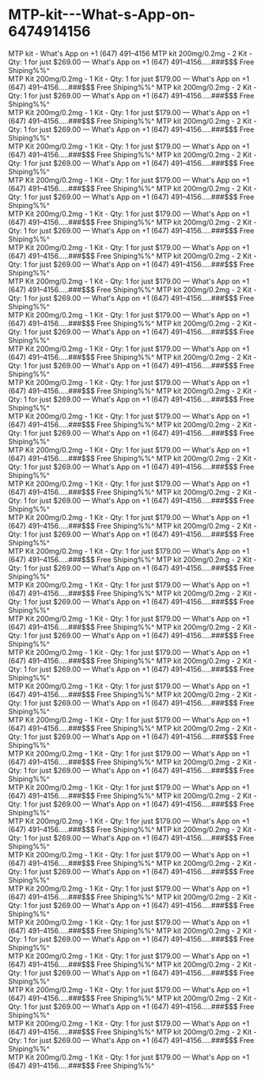 # MTP-kit---What-s-App-on-6474914156
MTP kit - What's App on +1 (647) 491–4156
MTP kit 200mg/0.2mg - 2 Kit - Qty: 1 for just $269.00 — What's App on +1 (647) 491–4156.....###$$$ Free Shiping%$%#$%^ 	
MTP Kit	200mg/0.2mg - 1 Kit - Qty: 1 for just $179.00 — What's App on +1 (647) 491–4156.....###$$$ Free Shiping%$%#$%^
MTP kit 200mg/0.2mg - 2 Kit - Qty: 1 for just $269.00 — What's App on +1 (647) 491–4156.....###$$$ Free Shiping%$%#$%^ 	
MTP Kit	200mg/0.2mg - 1 Kit - Qty: 1 for just $179.00 — What's App on +1 (647) 491–4156.....###$$$ Free Shiping%$%#$%^
MTP kit 200mg/0.2mg - 2 Kit - Qty: 1 for just $269.00 — What's App on +1 (647) 491–4156.....###$$$ Free Shiping%$%#$%^ 	
MTP Kit	200mg/0.2mg - 1 Kit - Qty: 1 for just $179.00 — What's App on +1 (647) 491–4156.....###$$$ Free Shiping%$%#$%^
MTP kit 200mg/0.2mg - 2 Kit - Qty: 1 for just $269.00 — What's App on +1 (647) 491–4156.....###$$$ Free Shiping%$%#$%^ 	
MTP Kit	200mg/0.2mg - 1 Kit - Qty: 1 for just $179.00 — What's App on +1 (647) 491–4156.....###$$$ Free Shiping%$%#$%^
MTP kit 200mg/0.2mg - 2 Kit - Qty: 1 for just $269.00 — What's App on +1 (647) 491–4156.....###$$$ Free Shiping%$%#$%^ 	
MTP Kit	200mg/0.2mg - 1 Kit - Qty: 1 for just $179.00 — What's App on +1 (647) 491–4156.....###$$$ Free Shiping%$%#$%^
MTP kit 200mg/0.2mg - 2 Kit - Qty: 1 for just $269.00 — What's App on +1 (647) 491–4156.....###$$$ Free Shiping%$%#$%^ 	
MTP Kit	200mg/0.2mg - 1 Kit - Qty: 1 for just $179.00 — What's App on +1 (647) 491–4156.....###$$$ Free Shiping%$%#$%^
MTP kit 200mg/0.2mg - 2 Kit - Qty: 1 for just $269.00 — What's App on +1 (647) 491–4156.....###$$$ Free Shiping%$%#$%^ 	
MTP Kit	200mg/0.2mg - 1 Kit - Qty: 1 for just $179.00 — What's App on +1 (647) 491–4156.....###$$$ Free Shiping%$%#$%^
MTP kit 200mg/0.2mg - 2 Kit - Qty: 1 for just $269.00 — What's App on +1 (647) 491–4156.....###$$$ Free Shiping%$%#$%^ 	
MTP Kit	200mg/0.2mg - 1 Kit - Qty: 1 for just $179.00 — What's App on +1 (647) 491–4156.....###$$$ Free Shiping%$%#$%^
MTP kit 200mg/0.2mg - 2 Kit - Qty: 1 for just $269.00 — What's App on +1 (647) 491–4156.....###$$$ Free Shiping%$%#$%^ 	
MTP Kit	200mg/0.2mg - 1 Kit - Qty: 1 for just $179.00 — What's App on +1 (647) 491–4156.....###$$$ Free Shiping%$%#$%^
MTP kit 200mg/0.2mg - 2 Kit - Qty: 1 for just $269.00 — What's App on +1 (647) 491–4156.....###$$$ Free Shiping%$%#$%^ 	
MTP Kit	200mg/0.2mg - 1 Kit - Qty: 1 for just $179.00 — What's App on +1 (647) 491–4156.....###$$$ Free Shiping%$%#$%^
MTP kit 200mg/0.2mg - 2 Kit - Qty: 1 for just $269.00 — What's App on +1 (647) 491–4156.....###$$$ Free Shiping%$%#$%^ 	
MTP Kit	200mg/0.2mg - 1 Kit - Qty: 1 for just $179.00 — What's App on +1 (647) 491–4156.....###$$$ Free Shiping%$%#$%^
MTP kit 200mg/0.2mg - 2 Kit - Qty: 1 for just $269.00 — What's App on +1 (647) 491–4156.....###$$$ Free Shiping%$%#$%^ 	
MTP Kit	200mg/0.2mg - 1 Kit - Qty: 1 for just $179.00 — What's App on +1 (647) 491–4156.....###$$$ Free Shiping%$%#$%^
MTP kit 200mg/0.2mg - 2 Kit - Qty: 1 for just $269.00 — What's App on +1 (647) 491–4156.....###$$$ Free Shiping%$%#$%^ 	
MTP Kit	200mg/0.2mg - 1 Kit - Qty: 1 for just $179.00 — What's App on +1 (647) 491–4156.....###$$$ Free Shiping%$%#$%^
MTP kit 200mg/0.2mg - 2 Kit - Qty: 1 for just $269.00 — What's App on +1 (647) 491–4156.....###$$$ Free Shiping%$%#$%^ 	
MTP Kit	200mg/0.2mg - 1 Kit - Qty: 1 for just $179.00 — What's App on +1 (647) 491–4156.....###$$$ Free Shiping%$%#$%^
MTP kit 200mg/0.2mg - 2 Kit - Qty: 1 for just $269.00 — What's App on +1 (647) 491–4156.....###$$$ Free Shiping%$%#$%^ 	
MTP Kit	200mg/0.2mg - 1 Kit - Qty: 1 for just $179.00 — What's App on +1 (647) 491–4156.....###$$$ Free Shiping%$%#$%^
MTP kit 200mg/0.2mg - 2 Kit - Qty: 1 for just $269.00 — What's App on +1 (647) 491–4156.....###$$$ Free Shiping%$%#$%^ 	
MTP Kit	200mg/0.2mg - 1 Kit - Qty: 1 for just $179.00 — What's App on +1 (647) 491–4156.....###$$$ Free Shiping%$%#$%^
MTP kit 200mg/0.2mg - 2 Kit - Qty: 1 for just $269.00 — What's App on +1 (647) 491–4156.....###$$$ Free Shiping%$%#$%^ 	
MTP Kit	200mg/0.2mg - 1 Kit - Qty: 1 for just $179.00 — What's App on +1 (647) 491–4156.....###$$$ Free Shiping%$%#$%^
MTP kit 200mg/0.2mg - 2 Kit - Qty: 1 for just $269.00 — What's App on +1 (647) 491–4156.....###$$$ Free Shiping%$%#$%^ 	
MTP Kit	200mg/0.2mg - 1 Kit - Qty: 1 for just $179.00 — What's App on +1 (647) 491–4156.....###$$$ Free Shiping%$%#$%^
MTP kit 200mg/0.2mg - 2 Kit - Qty: 1 for just $269.00 — What's App on +1 (647) 491–4156.....###$$$ Free Shiping%$%#$%^ 	
MTP Kit	200mg/0.2mg - 1 Kit - Qty: 1 for just $179.00 — What's App on +1 (647) 491–4156.....###$$$ Free Shiping%$%#$%^
MTP kit 200mg/0.2mg - 2 Kit - Qty: 1 for just $269.00 — What's App on +1 (647) 491–4156.....###$$$ Free Shiping%$%#$%^ 	
MTP Kit	200mg/0.2mg - 1 Kit - Qty: 1 for just $179.00 — What's App on +1 (647) 491–4156.....###$$$ Free Shiping%$%#$%^
MTP kit 200mg/0.2mg - 2 Kit - Qty: 1 for just $269.00 — What's App on +1 (647) 491–4156.....###$$$ Free Shiping%$%#$%^ 	
MTP Kit	200mg/0.2mg - 1 Kit - Qty: 1 for just $179.00 — What's App on +1 (647) 491–4156.....###$$$ Free Shiping%$%#$%^
MTP kit 200mg/0.2mg - 2 Kit - Qty: 1 for just $269.00 — What's App on +1 (647) 491–4156.....###$$$ Free Shiping%$%#$%^ 	
MTP Kit	200mg/0.2mg - 1 Kit - Qty: 1 for just $179.00 — What's App on +1 (647) 491–4156.....###$$$ Free Shiping%$%#$%^
MTP kit 200mg/0.2mg - 2 Kit - Qty: 1 for just $269.00 — What's App on +1 (647) 491–4156.....###$$$ Free Shiping%$%#$%^ 	
MTP Kit	200mg/0.2mg - 1 Kit - Qty: 1 for just $179.00 — What's App on +1 (647) 491–4156.....###$$$ Free Shiping%$%#$%^
MTP kit 200mg/0.2mg - 2 Kit - Qty: 1 for just $269.00 — What's App on +1 (647) 491–4156.....###$$$ Free Shiping%$%#$%^ 	
MTP Kit	200mg/0.2mg - 1 Kit - Qty: 1 for just $179.00 — What's App on +1 (647) 491–4156.....###$$$ Free Shiping%$%#$%^
MTP kit 200mg/0.2mg - 2 Kit - Qty: 1 for just $269.00 — What's App on +1 (647) 491–4156.....###$$$ Free Shiping%$%#$%^ 	
MTP Kit	200mg/0.2mg - 1 Kit - Qty: 1 for just $179.00 — What's App on +1 (647) 491–4156.....###$$$ Free Shiping%$%#$%^
MTP kit 200mg/0.2mg - 2 Kit - Qty: 1 for just $269.00 — What's App on +1 (647) 491–4156.....###$$$ Free Shiping%$%#$%^ 	
MTP Kit	200mg/0.2mg - 1 Kit - Qty: 1 for just $179.00 — What's App on +1 (647) 491–4156.....###$$$ Free Shiping%$%#$%^
MTP kit 200mg/0.2mg - 2 Kit - Qty: 1 for just $269.00 — What's App on +1 (647) 491–4156.....###$$$ Free Shiping%$%#$%^ 	
MTP Kit	200mg/0.2mg - 1 Kit - Qty: 1 for just $179.00 — What's App on +1 (647) 491–4156.....###$$$ Free Shiping%$%#$%^
MTP kit 200mg/0.2mg - 2 Kit - Qty: 1 for just $269.00 — What's App on +1 (647) 491–4156.....###$$$ Free Shiping%$%#$%^ 	
MTP Kit	200mg/0.2mg - 1 Kit - Qty: 1 for just $179.00 — What's App on +1 (647) 491–4156.....###$$$ Free Shiping%$%#$%^
MTP kit 200mg/0.2mg - 2 Kit - Qty: 1 for just $269.00 — What's App on +1 (647) 491–4156.....###$$$ Free Shiping%$%#$%^ 	
MTP Kit	200mg/0.2mg - 1 Kit - Qty: 1 for just $179.00 — What's App on +1 (647) 491–4156.....###$$$ Free Shiping%$%#$%^
MTP kit 200mg/0.2mg - 2 Kit - Qty: 1 for just $269.00 — What's App on +1 (647) 491–4156.....###$$$ Free Shiping%$%#$%^ 	
MTP Kit	200mg/0.2mg - 1 Kit - Qty: 1 for just $179.00 — What's App on +1 (647) 491–4156.....###$$$ Free Shiping%$%#$%^

